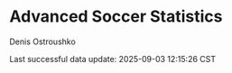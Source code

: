 # Advanced Soccer Statistics
Denis Ostroushko

<!-- gfm -->

Last successful data update: 2025-09-03 12:15:26 CST
